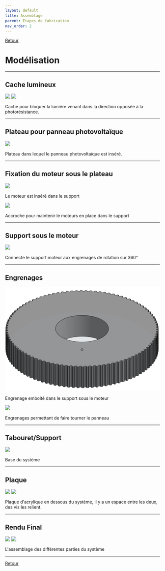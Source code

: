 ```yaml
---
layout: default
title: Assemblage
parent: Etapes de fabrication
nav_order: 2
---
```


[Retour](etapes.md.md)  

# Modélisation

---

## Cache lumineux

![](../Images/Modélisation_support_photores.jpg)
![](../Images/Bloque_lumière.png)

Cache pour bloquer la lumière venant dans la direction opposée à la photorésistance.

---

## Plateau pour panneau photovoltaïque

![](../Images/Plateau_PV.png)

Plateau dans lequel le panneau photovoltaïque est inséré.

---

## Fixation du moteur sous le plateau

![](../Images/Support_moteur.png)

Le moteur est inséré dans le support

![](../Images/Tenue_moteur.png)

Accroche pour maintenir le moteurs en place dans le support

---

## Support sous le moteur

![](../Images/Support_(2).png)

Connecte le support moteur aux engrenages de rotation sur 360°

---

## Engrenages

![](Images/Engrenage_100.png)

Engrenage emboité dans le support sous le moteur

![](../Images/Engrenage_50.png)

Engrenages permettant de faire tourner le panneau

---

## Tabouret/Support

![](../Images/tabouret.png)

Base du système

---

## Plaque

![](../Images/Modélisation_dessusbase.png)
![](../Images/Modélisation_dessousbase.png)

Plaque d'acrylique en dessous du système, il y a un espace entre les deux, des vis les relient.

---

## Rendu Final

![](../Images/Montage_Face.png)
![](../Images/Montage_Dos.png)

L'assemblage des différentes parties du système

---

[Retour](etapes.md)
